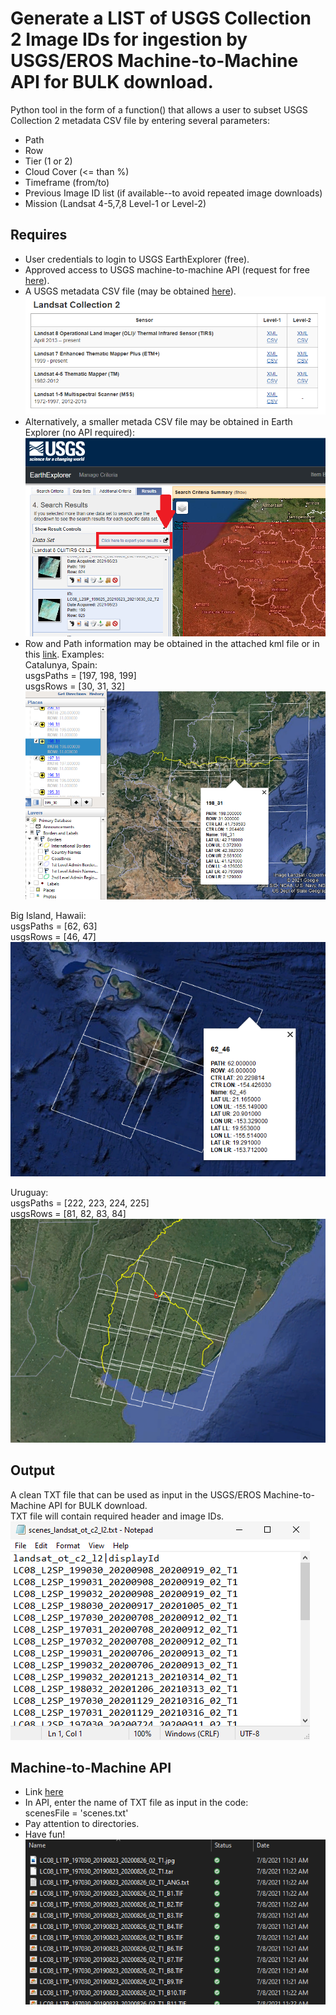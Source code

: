 # Generate a LIST of USGS Collection 2 Image IDs for ingestion by USGS/EROS Machine-to-Machine API for BULK download.
Python tool in the form of a function() that allows a user to subset USGS Collection 2 metadata CSV file by entering several parameters:
* Path
* Row
* Tier (1 or 2)
* Cloud Cover (<= than %)
* Timeframe (from/to)
* Previous Image ID list (if available--to avoid repeated image downloads)
* Mission (Landsat 4-5,7,8 Level-1 or Level-2)

## Requires
* User credentials to login to USGS EarthExplorer (free).
* Approved access to USGS machine-to-machine API (request for free [here](https://ers.cr.usgs.gov/profile/access)).
* A USGS metadata CSV file (may be obtained [here](https://www.usgs.gov/core-science-systems/nli/landsat/bulk-metadata-service)).
![screenshot1](/screenshots/1.png)
* Alternatively, a smaller metada CSV file may be obtained in Earth Explorer (no API required):
![screenshot2](/screenshots/2.png)
* Row and Path information may be obtained in the attached kml file or in this [link](https://www.usgs.gov/media/files/landsat-wrs-2-scene-boundaries-kml-file).
Examples:  
Catalunya, Spain:  
usgsPaths = [197, 198, 199]  
usgsRows = [30, 31, 32]
![screenshot3](/screenshots/3.png)

Big Island, Hawaii:  
usgsPaths = [62, 63]  
usgsRows = [46, 47]
![screenshot4](/screenshots/4.png)

Uruguay:  
usgsPaths = [222, 223, 224, 225]  
usgsRows = [81, 82, 83, 84]
![screenshot5](/screenshots/5.png)

## Output
A clean TXT file that can be used as input in the USGS/EROS Machine-to-Machine API for BULK download.  
TXT file will contain required header and image IDs.
![screenshot6](/screenshots/6.png)

## Machine-to-Machine API
* Link [here](https://m2m.cr.usgs.gov/)
* In API, enter the name of TXT file as input in the code:  
scenesFile = 'scenes.txt'  
* Pay attention to directories.
* Have fun!
![screenshot7](/screenshots/7.png)